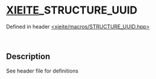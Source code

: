 # [XIEITE](../macros.md)\_STRUCTURE\_UUID
Defined in header [<xieite/macros/STRUCTURE_UUID.hpp>](../../include/xieite/macros/STRUCTURE_UUID.hpp)

&nbsp;

## Description
See header file for definitions
